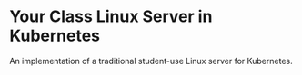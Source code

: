 # Your Class Linux Server in Kubernetes 

An implementation of a traditional student-use Linux server for Kubernetes.
